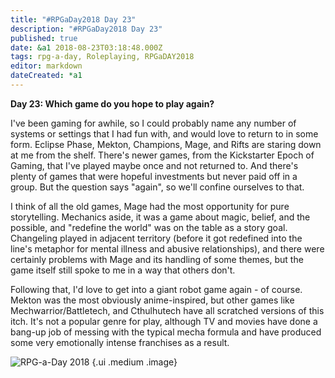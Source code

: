 ```yaml
---
title: "#RPGaDay2018 Day 23"
description: "#RPGaDay2018 Day 23"
published: true
date: &a1 2018-08-23T03:18:48.000Z
tags: rpg-a-day, Roleplaying, RPGaDAY2018
editor: markdown
dateCreated: *a1
---
```


**Day 23: Which game do you hope to play again?**

I've been gaming for awhile, so I could probably name any number of systems or settings that I had fun with, and would love to return to in some form. Eclipse Phase, Mekton, Champions, Mage, and Rifts are staring down at me from the shelf. There's newer games, from the Kickstarter Epoch of Gaming, that I've played maybe once and not returned to. And there's plenty of games that were hopeful investments but never paid off in a group. But the question says "again", so we'll confine ourselves to that.

<!-- more -->

I think of all the old games, Mage had the most opportunity for pure storytelling. Mechanics aside, it was a game about magic, belief, and the possible, and "redefine the world" was on the table as a story goal. Changeling played in adjacent territory (before it got redefined into the line's metaphor for mental illness and abusive relationships), and there were certainly problems with Mage and its handling of some themes, but the game itself still spoke to me in a way that others don't.

Following that, I'd love to get into a giant robot game again - of course. Mekton was the most obviously anime-inspired, but other games like Mechwarrior/Battletech, and Cthulhutech have all scratched versions of this itch. It's not a popular genre for play, although TV and movies have done a bang-up job of messing with the typical mecha formula and have produced some very emotionally intense franchises as a result.

![RPG-a-Day 2018](/assets/rpg/RPG-a-Day%202018.jpg) {.ui .medium .image}